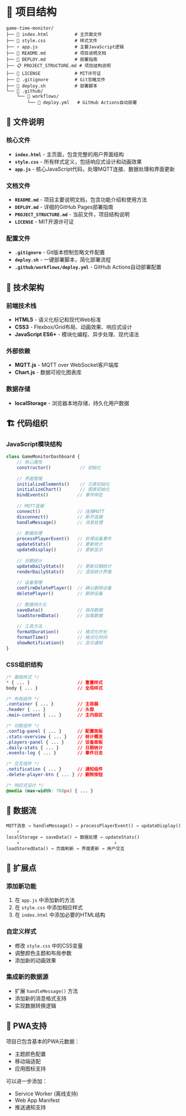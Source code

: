 # 📁 项目结构

```
game-time-monitor/
├── 📄 index.html          # 主页面文件
├── 🎨 style.css           # 样式文件
├── ⚡ app.js              # 主要JavaScript逻辑
├── 📖 README.md           # 项目说明文档
├── 🚀 DEPLOY.md           # 部署指南
├── 📋 PROJECT_STRUCTURE.md # 项目结构说明
├── 📄 LICENSE             # MIT许可证
├── 🙈 .gitignore          # Git忽略文件
├── 🔧 deploy.sh           # 部署脚本
└── 📁 .github/
    └── 📁 workflows/
        └── 🚀 deploy.yml   # GitHub Actions自动部署
```

## 📄 文件说明

### 核心文件

- **`index.html`** - 主页面，包含完整的用户界面结构
- **`style.css`** - 所有样式定义，包括响应式设计和动画效果
- **`app.js`** - 核心JavaScript代码，处理MQTT连接、数据处理和界面更新

### 文档文件

- **`README.md`** - 项目主要说明文档，包含功能介绍和使用方法
- **`DEPLOY.md`** - 详细的GitHub Pages部署指南
- **`PROJECT_STRUCTURE.md`** - 当前文件，项目结构说明
- **`LICENSE`** - MIT开源许可证

### 配置文件

- **`.gitignore`** - Git版本控制忽略文件配置
- **`deploy.sh`** - 一键部署脚本，简化部署流程
- **`.github/workflows/deploy.yml`** - GitHub Actions自动部署配置

## 🔧 技术架构

### 前端技术栈
- **HTML5** - 语义化标记和现代Web标准
- **CSS3** - Flexbox/Grid布局、动画效果、响应式设计
- **JavaScript ES6+** - 模块化编程、异步处理、现代语法

### 外部依赖
- **MQTT.js** - MQTT over WebSocket客户端库
- **Chart.js** - 数据可视化图表库

### 数据存储
- **localStorage** - 浏览器本地存储，持久化用户数据

## 🏗️ 代码组织

### JavaScript模块结构

```javascript
class GameMonitorDashboard {
    // 核心属性
    constructor()           // 初始化
    
    // 界面管理
    initializeElements()    // 元素初始化
    initializeChart()       // 图表初始化
    bindEvents()           // 事件绑定
    
    // MQTT连接
    connect()              // 连接MQTT
    disconnect()           // 断开连接
    handleMessage()        // 消息处理
    
    // 数据处理
    processPlayerEvent()   // 处理设备事件
    updateStats()          // 更新统计
    updateDisplay()        // 更新显示
    
    // 日期统计
    updateDailyStats()     // 更新日期统计
    renderDailyStats()     // 渲染统计界面
    
    // 设备管理
    confirmDeletePlayer()  // 确认删除设备
    deletePlayer()         // 删除设备
    
    // 数据持久化
    saveData()             // 保存数据
    loadStoredData()       // 加载数据
    
    // 工具方法
    formatDuration()       // 格式化时长
    formatTime()           // 格式化时间
    showNotification()     // 显示通知
}
```

### CSS组织结构

```css
/* 基础样式 */
* { ... }                  // 重置样式
body { ... }               // 全局样式

/* 布局组件 */
.container { ... }         // 主容器
.header { ... }            // 头部
.main-content { ... }      // 主内容区

/* 功能组件 */
.config-panel { ... }      // 配置面板
.stats-overview { ... }    // 统计概览
.players-panel { ... }     // 设备面板
.daily-stats { ... }       // 日期统计
.events-log { ... }        // 事件日志

/* 交互组件 */
.notification { ... }      // 通知组件
.delete-player-btn { ... } // 删除按钮

/* 响应式设计 */
@media (max-width: 768px) { ... }
```

## 🔄 数据流

```
MQTT消息 → handleMessage() → processPlayerEvent() → updateDisplay()
    ↓
localStorage ← saveData() ← 数据处理 → updateStats()
    ↓                                    ↓
loadStoredData() → 页面刷新 → 界面更新 → 用户交互
```

## 🎯 扩展点

### 添加新功能
1. 在 `app.js` 中添加新的方法
2. 在 `style.css` 中添加相应样式
3. 在 `index.html` 中添加必要的HTML结构

### 自定义样式
- 修改 `style.css` 中的CSS变量
- 调整颜色主题和布局参数
- 添加新的动画效果

### 集成新的数据源
- 扩展 `handleMessage()` 方法
- 添加新的消息格式支持
- 实现数据转换逻辑

## 📱 PWA支持

项目已包含基本的PWA元数据：
- 主题颜色配置
- 移动端适配
- 应用图标支持

可以进一步添加：
- Service Worker (离线支持)
- Web App Manifest
- 推送通知支持